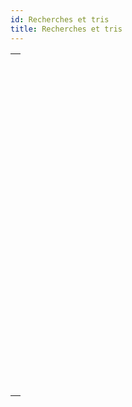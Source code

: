 ```yaml
---
id: Recherches et tris
title: Recherches et tris
---
```


|                                                                                                                               |
| ----------------------------------------------------------------------------------------------------------------------------- |
| [<!-- INCLUDE #_command_.DESCRIBE QUERY EXECUTION.Syntax -->](../../commands-legacy/describe-query-execution.md)<br/>         |
| [<!-- INCLUDE #_command_.Find in field.Syntax -->](../../commands-legacy/find-in-field.md)<br/>                               |
| [<!-- INCLUDE #_command_.GET QUERY DESTINATION.Syntax -->](../../commands-legacy/get-query-destination.md)<br/>               |
| [<!-- INCLUDE #_command_.Get query limit.Syntax -->](../../commands-legacy/get-query-limit.md)<br/>                           |
| [<!-- INCLUDE #_command_.Last query path.Syntax -->](../../commands-legacy/last-query-path.md)<br/>                           |
| [<!-- INCLUDE #_command_.Last query plan.Syntax -->](../../commands-legacy/last-query-plan.md)<br/>                           |
| [<!-- INCLUDE #_command_.ORDER BY.Syntax -->](../../commands-legacy/order-by.md)<br/>                                         |
| [<!-- INCLUDE #_command_.ORDER BY ATTRIBUTE.Syntax -->](../../commands-legacy/order-by-attribute.md)<br/>                     |
| [<!-- INCLUDE #_command_.ORDER BY FORMULA.Syntax -->](../../commands-legacy/order-by-formula.md)<br/>                         |
| [<!-- INCLUDE #_command_.QUERY.Syntax -->](../../commands-legacy/query.md)<br/>                                               |
| [<!-- INCLUDE #_command_.QUERY BY ATTRIBUTE.Syntax -->](../../commands-legacy/query-by-attribute.md)<br/>                     |
| [<!-- INCLUDE #_command_.QUERY BY EXAMPLE.Syntax -->](../../commands-legacy/query-by-example.md)<br/>                         |
| [<!-- INCLUDE #_command_.QUERY BY FORMULA.Syntax -->](../../commands-legacy/query-by-formula.md)<br/>                         |
| [<!-- INCLUDE #_command_.QUERY SELECTION.Syntax -->](../../commands-legacy/query-selection.md)<br/>                           |
| [<!-- INCLUDE #_command_.QUERY SELECTION BY ATTRIBUTE.Syntax -->](../../commands-legacy/query-selection-by-attribute.md)<br/> |
| [<!-- INCLUDE #_command_.QUERY SELECTION BY FORMULA.Syntax -->](../../commands-legacy/query-selection-by-formula.md)<br/>     |
| [<!-- INCLUDE #_command_.QUERY SELECTION WITH ARRAY.Syntax -->](../../commands-legacy/query-selection-with-array.md)<br/>     |
| [<!-- INCLUDE #_command_.QUERY WITH ARRAY.Syntax -->](../../commands-legacy/query-with-array.md)<br/>                         |
| [<!-- INCLUDE #_command_.SET QUERY AND LOCK.Syntax -->](../../commands-legacy/set-query-and-lock.md)<br/>                     |
| [<!-- INCLUDE #_command_.SET QUERY DESTINATION.Syntax -->](../../commands-legacy/set-query-destination.md)<br/>               |
| [<!-- INCLUDE #_command_.SET QUERY LIMIT.Syntax -->](../../commands-legacy/set-query-limit.md)<br/>                           |
